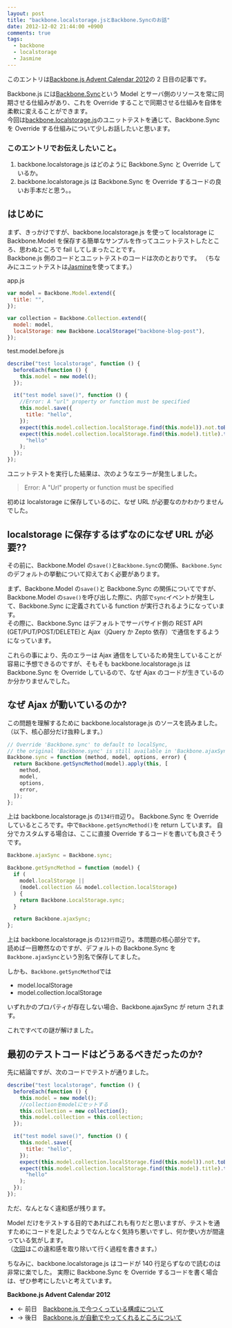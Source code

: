 ```yaml
---
layout: post
title: "backbone.localstorage.jsとBackbone.Syncのお話"
date: 2012-12-02 21:44:00 +0900
comments: true
tags:
  - backbone
  - localstorage
  - Jasmine
---
```


このエントリは[Backbone.js Advent Calendar 2012](http://www.adventar.org/calendars/15)の 2 日目の記事です。

Backbone.js には[Backbone.Sync](http://goo.gl/xIbI9)という Model とサーバ側のリソースを常に同期させる仕組みがあり、これを Override することで同期させる仕組みを自体を柔軟に変えることができます。  
今回は[backbone.localstorage.js](http://goo.gl/qBk6P)のユニットテストを通じて、Backbone.Sync を Override する仕組みについて少しお話したいと思います。

<!-- more -->

### このエントリでお伝えしたいこと。

1.  backbone.localstorage.js はどのように Backbone.Sync と Override しているか。
2.  backbone.localstorage.js は Backbone.Sync を Override するコードの良いお手本だと思う。。

## はじめに

まず、きっかけですが、backbone.localstorage.js を使って localstorage に Backbone.Model を保存する簡単なサンプルを作ってユニットテストしたところ、思わぬところで fail してしまったことです。  
Backbone.js 側のコードとユニットテストのコードは次のとおりです。
（ちなみにユニットテストは[Jasmine](http://goo.gl/IUtf)を使ってます。）

app.js

```js
var model = Backbone.Model.extend({
  title: "",
});

var collection = Backbone.Collection.extend({
  model: model,
  localStorage: new Backbone.LocalStorage("backbone-blog-post"),
});
```

test.model.before.js

```js
describe("test localstorage", function () {
  beforeEach(function () {
    this.model = new model();
  });

  it("test model save()", function () {
    //Error: A "url" property or function must be specified
    this.model.save({
      title: "hello",
    });
    expect(this.model.collection.localStorage.find(this.model)).not.toBe(null);
    expect(this.model.collection.localStorage.find(this.model).title).toBe(
      "hello"
    );
  });
});
```

ユニットテストを実行した結果は、次のようなエラーが発生しました。

> Error: A "Url" property or function must be specified

初めは localstorage に保存しているのに、なぜ URL が必要なのかわかりませんでした。

## localstorage に保存するはずなのになぜ URL が必要??

その前に、Backbone.Model の`save()`と`Backbone.Sync`の関係、`Backbone.Sync`のデフォルトの挙動について抑えておく必要があります。

まず、Backbone.Model の`save()`と Backbone.Sync の関係についてですが、Backbone.Model の`save()`を呼び出した際に、内部で`sync`イベントが発生して、Backbone.Sync に定義されている function が実行されるようになっています。  
その際に、Backbone.Sync はデフォルトでサーバサイド側の REST API
(GET/PUT/POST/DELETE)と Ajax（jQuery か Zepto 依存）で通信をするようになっています。

これらの事により、先のエラーは Ajax 通信をしているため発生していることが容易に予想できるのですが、そもそも backbone.localstorage.js は Backbone.Sync を Override しているので、なぜ Ajax のコードが生きているのか分かりませんでした。

## なぜ Ajax が動いているのか?

この問題を理解するために backbone.localstorage.js のソースを読みました。  
（以下、核心部分だけ抜粋します。）

```js
// Override 'Backbone.sync' to default to localSync,
// the original 'Backbone.sync' is still available in 'Backbone.ajaxSync'
Backbone.sync = function (method, model, options, error) {
  return Backbone.getSyncMethod(model).apply(this, [
    method,
    model,
    options,
    error,
  ]);
};
```

上は backbone.localstorage.js の`134行目`辺り。
Backbone.Sync を Override しているところです。中で`Backbone.getSyncMethod()`を return しています。
自分でカスタムする場合は、ここに直接 Override するコードを書いても良さそうです。

```js
Backbone.ajaxSync = Backbone.sync;

Backbone.getSyncMethod = function (model) {
  if (
    model.localStorage ||
    (model.collection && model.collection.localStorage)
  ) {
    return Backbone.LocalStorage.sync;
  }

  return Backbone.ajaxSync;
};
```

上は backbone.localstorage.js の`123行目`辺り。本問題の核心部分です。  
読めば一目瞭然なのですが、デフォルトの Backbone.Sync を`Backbone.ajaxSync`という別名で保存してました。

しかも、`Backbone.getSyncMethod`では

- model.localStorage
- model.collection.localStorage

いずれかのプロパティが存在しない場合、Backbone.ajaxSync が return されます。

これですべての謎が解けました。

## 最初のテストコードはどうあるべきだったのか?

先に結論ですが、次のコードでテストが通りました。

```js
describe("test localstorage", function () {
  beforeEach(function () {
    this.model = new model();
    //collectionをmodelにセットする
    this.collection = new collection();
    this.model.collection = this.collection;
  });

  it("test model save()", function () {
    this.model.save({
      title: "hello",
    });
    expect(this.model.collection.localStorage.find(this.model)).not.toBe(null);
    expect(this.model.collection.localStorage.find(this.model).title).toBe(
      "hello"
    );
  });
});
```

ただ、なんとなく違和感が残ります。

Model だけをテストする目的であればこれも有りだと思いますが、テストを通すためにコードを足したようでなんとなく気持ち悪いですし、何か使い方が間違っている気がします。  
（[次回](/2012/12/backbonemodelbackbonecollection/)はこの違和感を取り除いて行く過程を書きます。）

ちなみに、backbone.localstorage.js はコードが 140 行足らずなので読むのは非常に楽でした。
実際に Backbone.Sync を Override するコードを書く場合は、ぜひ参考にしたいと考えています。

**Backbone.js Advent Calendar 2012**

- ← 前日　[Backbone.js で今つくっている構成について](http://goo.gl/s9JLG)
- → 後日　[Backbone.js が自動でやってくれるところについて](http://goo.gl/WxdVo)
